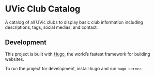 # UVic Club Catalog

A catalog of all UVic clubs to display basic club information including descriptions, tags, social medias, and contact.

## Development

This project is built with [Hugo](https://gohugo.io), the world’s fastest framework for building websites.

To run the project for development, install hugo and run `hugo server`.
